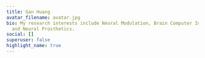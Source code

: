 ```yaml
---
title: Gan Huang
avatar_filename: avatar.jpg
bio: My research interests include Neural Modulation, Brain Computer Interface
  and Neural Prosthetics.
social: []
superuser: false
highlight_name: true
---
```

